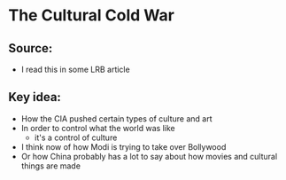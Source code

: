 # The Cultural Cold War

## Source:
- I read this in some LRB article

## Key idea:
- How the CIA pushed certain types of culture and art
- In order to control what the world was like
	- it's a control of culture
- I think now of how Modi is trying to take over Bollywood
- Or how China probably has a lot to say about how movies and cultural things are made